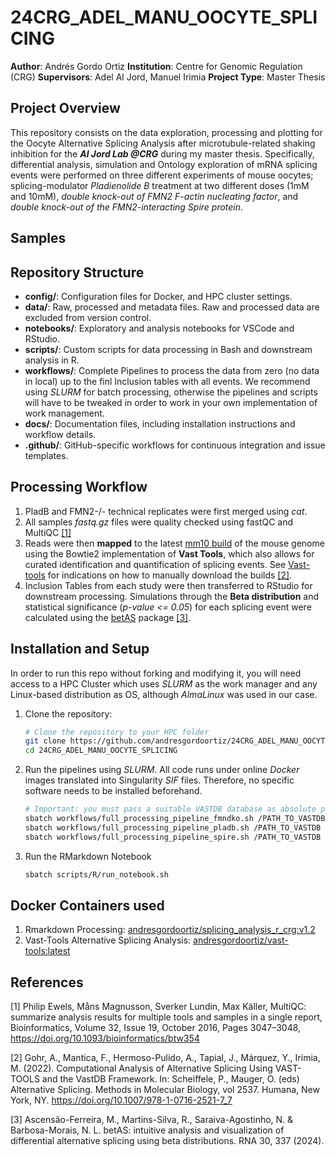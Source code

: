# 24CRG_ADEL_MANU_OOCYTE_SPLICING
**Author**: Andrés Gordo Ortiz
**Institution**: Centre for Genomic Regulation (CRG)
**Supervisors**: Adel Al Jord, Manuel Irimia
**Project Type**: Master Thesis

## Project Overview

This repository consists on the data exploration, processing and plotting for the Oocyte Alternative Splicing Analysis after microtubule-related shaking inhibition for the ***Al Jord Lab @CRG*** during my master thesis. Specifically, differential analysis, simulation and Ontology exploration of mRNA splicing events were performed on three different experiments of mouse oocytes; splicing-modulator *Pladienolide B* treatment at two different doses (1mM and 10mM), *double knock-out of FMN2 F-actin nucleating factor*, and *double knock-out of the FMN2-interacting Spire protein*.

## Samples

## Repository Structure

- **config/**: Configuration files for Docker, and HPC cluster settings.
- **data/**: Raw, processed and metadata files. Raw and processed data are excluded from version control.
- **notebooks/**: Exploratory and analysis notebooks for VSCode and RStudio.
- **scripts/**: Custom scripts for data processing in Bash and downstream analysis in R.
- **workflows/**: Complete Pipelines to process the data from zero (no data in local) up to the finl Inclusion tables with all events. We recommend using *SLURM* for batch processing, otherwise the pipelines and scripts will have to be tweaked in order to work in your own implementation of work management.
- **docs/**: Documentation files, including installation instructions and workflow details.
- **.github/**: GitHub-specific workflows for continuous integration and issue templates.

## Processing Workflow

1. PladB and FMN2-/- technical replicates were first merged using *cat*.
2. All samples *fastq.gz* files were quality checked using fastQC and MultiQC [[1]](#1)
3. Reads were then **mapped** to the latest [mm10 build](https://vastdb.crg.eu/libs/vastdb.mm2.23.06.20.tar.gz) of the mouse genome using the Bowtie2 implementation of **Vast Tools**, which also allows for curated identification and quantification of splicing events. See [Vast-tools](https://github.com/vastgroup/vast-tools) for indications on how to manually download the builds [[2]](#2).
4. Inclusion Tables from each study were then transferred to RStudio for downstream processing. Simulations through the **Beta distribution** and statistical significance (*p-value <= 0.05*) for each splicing event were calculated using the [betAS](https://github.com/DiseaseTranscriptomicsLab/betAS/) package [[3]](#3).

## Installation and Setup
In order to run this repo without forking and modifying it, you will need access to a HPC Cluster which uses *SLURM* as the work manager and any Linux-based distribution as OS, although *AlmaLinux* was used in our case.

1. Clone the repository:
   ```bash
   # Clone the repository to your HPC folder
   git clone https://github.com/andresgordoortiz/24CRG_ADEL_MANU_OOCYTE_SPLICING.git
   cd 24CRG_ADEL_MANU_OOCYTE_SPLICING
   ```

2. Run the pipelines using *SLURM*. All code runs under online *Docker* images translated into Singularity *SIF* files. Therefore, no specific software needs to be installed beforehand.
   ```bash
   # Important: you must pass a suitable VASTDB database as absolute path to run the pipelines
   sbatch workflows/full_processing_pipeline_fmndko.sh /PATH_TO_VASTDB
   sbatch workflows/full_processing_pipeline_pladb.sh /PATH_TO_VASTDB
   sbatch workflows/full_processing_pipeline_spire.sh /PATH_TO_VASTDB
   ```

3. Run the RMarkdown Notebook
   ```bash
   sbatch scripts/R/run_notebook.sh

## Docker Containers used
1. Rmarkdown Processing: [andresgordoortiz/splicing_analysis_r_crg:v1.2](https://hub.docker.com/layers/andresgordoortiz/splicing_analysis_r_crg/v1.2/images/sha256-67fd933eb88fbb9e3fe099c18eef9926bcaf916f92ff0f1fd5f9e876f78fd726?context=repo)
2. Vast-Tools Alternative Splicing Analysis: [andresgordoortiz/vast-tools:latest](https://hub.docker.com/layers/andresgordoortiz/vast-tools/latest/images/sha256-e760bb36d7383ad9d9447035d09d1b282f52e8d44acf6a14ffc23ffcc3d7d383?context=repo)

## References
<a id="1">[1]</a>
Philip Ewels, Måns Magnusson, Sverker Lundin, Max Käller, MultiQC: summarize analysis results for multiple tools and samples in a single report, Bioinformatics, Volume 32, Issue 19, October 2016, Pages 3047–3048, https://doi.org/10.1093/bioinformatics/btw354

<a id="2">[2]</a>
Gohr, A., Mantica, F., Hermoso-Pulido, A., Tapial, J., Márquez, Y., Irimia, M. (2022). Computational Analysis of Alternative Splicing Using VAST-TOOLS and the VastDB Framework. In: Scheiffele, P., Mauger, O. (eds) Alternative Splicing. Methods in Molecular Biology, vol 2537. Humana, New York, NY. https://doi.org/10.1007/978-1-0716-2521-7_7

<a id="3">[3]</a>
Ascensão-Ferreira, M., Martins-Silva, R., Saraiva-Agostinho, N. & Barbosa-Morais, N. L. betAS: intuitive analysis and visualization of differential alternative splicing using beta distributions. RNA 30, 337 (2024).


